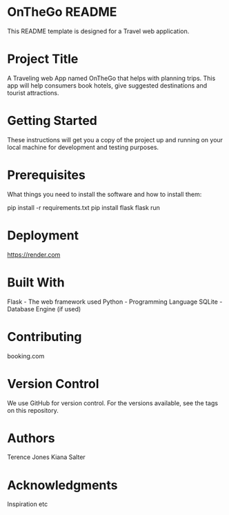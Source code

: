 
# OnTheGo README 
This README template is designed for a Travel web application. 

# Project Title
A Traveling web App named OnTheGo that helps with planning trips. This app will help consumers book hotels, give suggested destinations and tourist attractions.

# Getting Started
These instructions will get you a copy of the project up and running on your local machine for development and testing purposes.

# Prerequisites
What things you need to install the software and how to install them:

pip install -r requirements.txt
pip install flask
flask run

# Deployment

https://render.com

# Built With
Flask - The web framework used
Python - Programming Language
SQLite - Database Engine (if used)

# Contributing
booking.com


# Version Control
We use GitHub for version control. For the versions available, see the tags on this repository.

# Authors
Terence Jones
Kiana Salter


# Acknowledgments
Inspiration
etc
